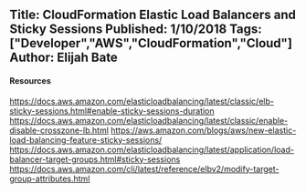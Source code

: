 Title: CloudFormation Elastic Load Balancers and Sticky Sessions
Published: 1/10/2018
Tags: ["Developer","AWS","CloudFormation","Cloud"]
Author: Elijah Bate
---


#### Resources
https://docs.aws.amazon.com/elasticloadbalancing/latest/classic/elb-sticky-sessions.html#enable-sticky-sessions-duration
https://docs.aws.amazon.com/elasticloadbalancing/latest/classic/enable-disable-crosszone-lb.html
https://aws.amazon.com/blogs/aws/new-elastic-load-balancing-feature-sticky-sessions/
https://docs.aws.amazon.com/elasticloadbalancing/latest/application/load-balancer-target-groups.html#sticky-sessions
https://docs.aws.amazon.com/cli/latest/reference/elbv2/modify-target-group-attributes.html